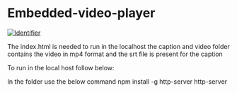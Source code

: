# Embedded-video-player
[![Identifier](https://img.shields.io/badge/doi-10.18419%2Fdarus--4775-d45815.svg)](https://doi.org/10.18419/darus-4775)

The index.html is needed to run in the localhost
the caption and video folder contains the video in mp4 format and the srt file is present for the caption

To run in the local host follow below:

In the folder use the below command
npm install -g http-server
http-server
